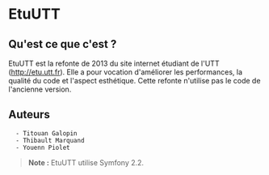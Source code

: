 EtuUTT
======

Qu'est ce que c'est ?
---------------------

EtuUTT est la refonte de 2013 du site internet étudiant de l'UTT
(http://etu.utt.fr). Elle a pour vocation d'améliorer les performances,
la qualité du code et l'aspect esthétique. Cette refonte n'utilise pas
le code de l'ancienne version.

Auteurs
---------------------

      - Titouan Galopin
      - Thibault Marquand
      - Youenn Piolet

> **Note :** EtuUTT utilise Symfony 2.2.

